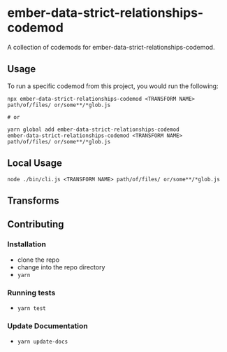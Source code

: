 # ember-data-strict-relationships-codemod


A collection of codemods for ember-data-strict-relationships-codemod.

## Usage

To run a specific codemod from this project, you would run the following:

```
npx ember-data-strict-relationships-codemod <TRANSFORM NAME> path/of/files/ or/some**/*glob.js

# or

yarn global add ember-data-strict-relationships-codemod
ember-data-strict-relationships-codemod <TRANSFORM NAME> path/of/files/ or/some**/*glob.js
```

## Local Usage
```
node ./bin/cli.js <TRANSFORM NAME> path/of/files/ or/some**/*glob.js
```

## Transforms

<!--TRANSFORMS_START-->
<!--TRANSFORMS_END-->

## Contributing

### Installation

* clone the repo
* change into the repo directory
* `yarn`

### Running tests

* `yarn test`

### Update Documentation

* `yarn update-docs`
